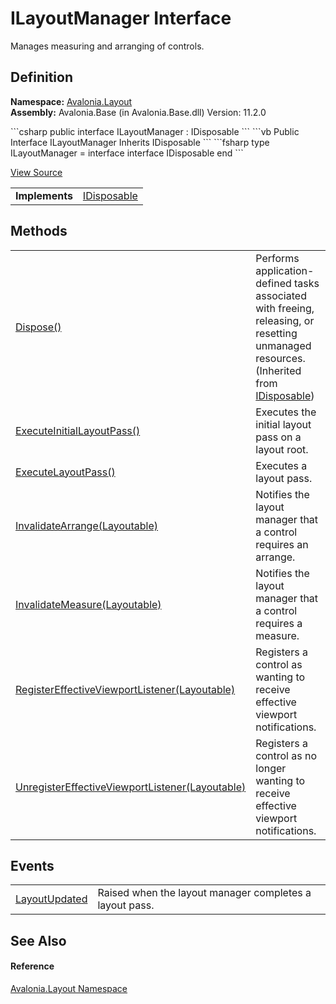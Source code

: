 # ILayoutManager Interface


Manages measuring and arranging of controls.



## Definition
**Namespace:** <a href="N_Avalonia_Layout">Avalonia.Layout</a>  
**Assembly:** Avalonia.Base (in Avalonia.Base.dll) Version: 11.2.0

<Tabs groupId="api-code-preview">
<TabItem value="csharp" label="C#">
```csharp
public interface ILayoutManager : IDisposable
```
</TabItem>
<TabItem value="vb" label="VB">
```vb
Public Interface ILayoutManager
	Inherits IDisposable
```
</TabItem>
<TabItem value="fsharp" label="F#">
```fsharp
type ILayoutManager = 
    interface
        interface IDisposable
    end
```
</TabItem>
</Tabs>



<a href="https://github.com/AvaloniaUI/Avalonia/tree/master/src/Avalonia.Base/Layout/ILayoutManager.cs" title="View the source code">View Source</a>

<table>
<tr><td><strong>Implements</strong></td><td><a href="https://learn.microsoft.com/dotnet/api/system.idisposable" target="_blank" rel="noopener noreferrer">IDisposable</a></td></tr>
</table>



## Methods
<table>
<tr>
<td><a href="https://learn.microsoft.com/dotnet/api/system.idisposable.dispose" target="_blank" rel="noopener noreferrer">Dispose()</a></td>
<td>Performs application-defined tasks associated with freeing, releasing, or resetting unmanaged resources.<br />(Inherited from <a href="https://learn.microsoft.com/dotnet/api/system.idisposable" target="_blank" rel="noopener noreferrer">IDisposable</a>)</td>
</tr>
<tr>
<td><a href="M_Avalonia_Layout_ILayoutManager_ExecuteInitialLayoutPass">ExecuteInitialLayoutPass()</a></td>
<td>Executes the initial layout pass on a layout root.</td>
</tr>
<tr>
<td><a href="M_Avalonia_Layout_ILayoutManager_ExecuteLayoutPass">ExecuteLayoutPass()</a></td>
<td>Executes a layout pass.</td>
</tr>
<tr>
<td><a href="M_Avalonia_Layout_ILayoutManager_InvalidateArrange">InvalidateArrange(Layoutable)</a></td>
<td>Notifies the layout manager that a control requires an arrange.</td>
</tr>
<tr>
<td><a href="M_Avalonia_Layout_ILayoutManager_InvalidateMeasure">InvalidateMeasure(Layoutable)</a></td>
<td>Notifies the layout manager that a control requires a measure.</td>
</tr>
<tr>
<td><a href="M_Avalonia_Layout_ILayoutManager_RegisterEffectiveViewportListener">RegisterEffectiveViewportListener(Layoutable)</a></td>
<td>Registers a control as wanting to receive effective viewport notifications.</td>
</tr>
<tr>
<td><a href="M_Avalonia_Layout_ILayoutManager_UnregisterEffectiveViewportListener">UnregisterEffectiveViewportListener(Layoutable)</a></td>
<td>Registers a control as no longer wanting to receive effective viewport notifications.</td>
</tr>
</table>

## Events
<table>
<tr>
<td><a href="E_Avalonia_Layout_ILayoutManager_LayoutUpdated">LayoutUpdated</a></td>
<td>Raised when the layout manager completes a layout pass.</td>
</tr>
</table>

## See Also


#### Reference
<a href="N_Avalonia_Layout">Avalonia.Layout Namespace</a>  
